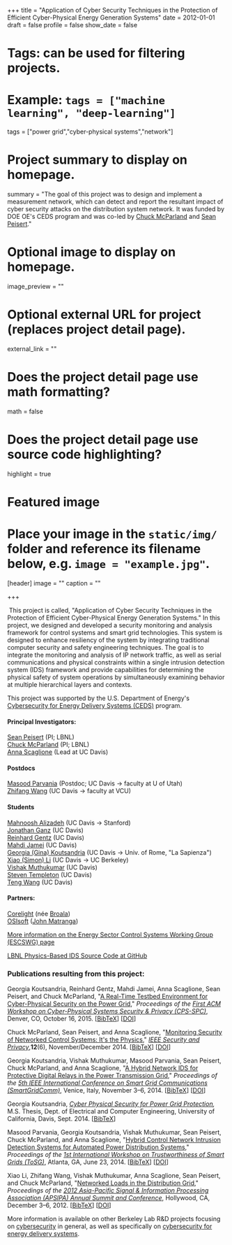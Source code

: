 +++
title = "Application of Cyber Security Techniques in the Protection of Efficient Cyber-Physical Energy Generation Systems"
date = 2012-01-01
draft = false
profile = false
show_date = false

# Tags: can be used for filtering projects.
# Example: `tags = ["machine learning", "deep-learning"]`
tags = ["power grid","cyber-physical systems","network"]

# Project summary to display on homepage.
summary = "The goal of this project was to design and implement a measurement network, which can detect and report the resultant impact of cyber security attacks on the distribution system network. It was funded by DOE OE's CEDS program and was co-led by [Chuck McParland](https://crd.lbl.gov/divisions/scidata/idf/affiliates/charles-mcparland/) and [Sean Peisert](https://www.cs.ucdavis.edu/~peisert/)."

# Optional image to display on homepage.
image_preview = ""

# Optional external URL for project (replaces project detail page).
external_link = ""

# Does the project detail page use math formatting?
math = false

# Does the project detail page use source code highlighting?
highlight = true

# Featured image
# Place your image in the `static/img/` folder and reference its filename below, e.g. `image = "example.jpg"`.
[header]
image = ""
caption = ""

+++




 This project is called, "Application of Cyber Security Techniques in the Protection of Efficient Cyber-Physical Energy Generation Systems." In this project, we designed and developed a security monitoring and analysis framework for control systems and smart grid technologies. This system is designed to enhance resiliency of the system by integrating traditional computer security and safety engineering techniques. The goal is to integrate the monitoring and analysis of IP network traffic, as well as serial communications and physical constraints within a single intrusion detection system (IDS) framework and provide capabilities for determining the physical safety of system operations by simultaneously examining behavior at multiple hierarchical layers and contexts.

This project was supported by the U.S. Department of Energy's [Cybersecurity for Energy Delivery Systems (CEDS)](http://energy.gov/oe/services/technology-development/energy-delivery-systems-cybersecurity) program.

#### Principal Investigators:

[Sean Peisert](https://www.cs.ucdavis.edu/~peisert/) (PI; LBNL)  
[Chuck McParland](https://crd.lbl.gov/divisions/scidata/idf/affiliates/charles-mcparland/) (PI; LBNL)  
[Anna Scaglione](http://web.ece.ucdavis.edu/scaglionelab/cv/) (Lead at UC Davis)

#### Postdocs

[Masood Parvania](http://www.ece.ucdavis.edu/%7Emparvani/) (Postdoc; UC Davis → faculty at U of Utah)  
[Zhifang Wang](http://electrical-and-computer.egr.vcu.edu/faculty/wang/) (UC Davis → faculty at VCU)

#### Students

[Mahnoosh Alizadeh](https://www.linkedin.com/pub/mahnoosh-alizadeh/31/78b/590) (UC Davis → Stanford)  
[Jonathan Ganz](https://www.linkedin.com/in/jmganz) (UC Davis)  
[Reinhard Gentz](http://web.ece.ucdavis.edu/scaglionelab/people/#Reinhard) (UC Davis)  
[Mahdi Jamei](https://www.linkedin.com/profile/view?id=193336997) (UC Davis)  
[Georgia (Gina) Koutsandria](https://www.linkedin.com/pub/georgia-koutsandria/94/31b/174) (UC Davis → Univ. of Rome, "La Sapienza")  
[Xiao (Simon) Li](http://www.eecs.berkeley.edu/%7Exiaoli/) (UC Davis → UC Berkeley)  
[Vishak Muthukumar](https://www.linkedin.com/pub/vishak-muthukumar/57/594/6) (UC Davis)  
[Steven Templeton](https://www.linkedin.com/pub/steven-templeton/a/145/774) (UC Davis)  
[Teng Wang](http://cyrus.cs.ucdavis.edu/%7Etewang/) (UC Davis)

#### Partners:
[Corelight](http://corelight.io) (née [Broala](https://www.broala.com))  
[OSIsoft](http://www.osisoft.com/) ([John Matranga](https://www.linkedin.com/in/johnmatranga))  


[More information on the Energy Sector Control Systems Working Group (ESCSWG) page](https://www.controlsystemsroadmap.net/Efforts/Pages/Techniques-Cyber-Physical-Systems.aspx)

[LBNL Physics-Based IDS Source Code at GitHub](https://github.com/peisert/LBNL_Physics_Based_IDS)

### Publications resulting from this project:

Georgia Koutsandria, Reinhard Gentz, Mahdi Jamei, Anna Scaglione, Sean Peisert, and Chuck McParland, "[A Real-Time Testbed Environment for Cyber-Physical Security on the Power Grid](http://escholarship.org/uc/item/8gd162r2)," _Proceedings of the [First ACM Workshop on Cyber-Physical Systems Security & Privacy (CPS-SPC)](https://sites.google.com/site/2015cpsspc/)_, Denver, CO, October 16, 2015. \[[BibTeX](http://www.cs.ucdavis.edu/%7Epeisert/bibtex/Peisert2015-CPSSPC.bib)\] \[[DOI](http://dx.doi.org/10.1093/jamia/ocw032)\]

Chuck McParland, Sean Peisert, and Anna Scaglione, "[Monitoring Security of Networked Control Systems: It's the Physics](http://www.escholarship.org/uc/item/8f8738wd.pdf)," _[IEEE Security and Privacy](http://www.computer.org/security)_,**12**(6), November/December 2014. \[[BibTeX](http://www.cs.ucdavis.edu/%7Epeisert/bibtex/Peisert2014-SPMag.bib)\] \[[DOI](http://dx.doi.org/10.1109/MSP.2014.122)\]

Georgia Koutsandria, Vishak Muthukumar, Masood Parvania, Sean Peisert, Chuck McParland, and Anna Scaglione, "[A Hybrid Network IDS for Protective Digital Relays in the Power Transmission Grid](http://www.escholarship.org/uc/item/4m08h4xn.pdf)," _Proceedings of the [5th IEEE International Conference on Smart Grid Communications (SmartGridComm)](http://sgc2014.ieee-smartgridcomm.org)_, Venice, Italy, November 3–6, 2014. \[[BibTeX](http://www.cs.ucdavis.edu/%7Epeisert/bibtex/Peisert2014-SmartGridComm.bib)\] \[[DOI](http://dx.doi.org/10.1109/SmartGridComm.2014.7007764)\]

Georgia Koutsandria, _[Cyber Physical Security for Power Grid Protection](/research/2014-Thesis_Koutsandria.pdf),_ M.S. Thesis, Dept. of Electrical and Computer Engineering, University of California, Davis, Sept. 2014. \[[BibTeX](http://www.cs.ucdavis.edu/%7Epeisert/bibtex/Koutsandria2014-Thesis.bib)\]

Masood Parvania, Georgia Koutsandria, Vishak Muthukumar, Sean Peisert, Chuck McParland, and Anna Scaglione, "[Hybrid Control Network Intrusion Detection Systems for Automated Power Distribution Systems](http://www.escholarship.org/uc/item/1q63z548.pdf)," _Proceedings of the [1st International Workshop on Trustworthiness of Smart Grids (ToSG)](http://www.tosg-workshop.org)_, Atlanta, GA, June 23, 2014. \[[BibTeX](http://www.cs.ucdavis.edu/%7Epeisert/bibtex/Peisert2014-ToSG)\] \[[DOI](http://dx.doi.org/10.1109/DSN.2014.81)\]

Xiao Li, Zhifang Wang, Vishak Muthukumar, Anna Scaglione, Sean Peisert, and Chuck McParland, "[Networked Loads in the Distribution Grid](http://www.escholarship.org/uc/item/2d15z3zc.pdf)," _Proceedings of the [2012 Asia-Pacific Signal & Information Processing Association (APSIPA) Annual Summit and Conference](http://www.apsipa2012.org)_, Hollywood, CA, December 3–6, 2012. \[[BibTeX](http://www.cs.ucdavis.edu/%7Epeisert/bibtex/Peisert2012-APSIPA.bib)\] \[[DOI](http://ieeexplore.ieee.org/xpl/articleDetails.jsp?tp=&arnumber=6411875)\]






More information is available on other Berkeley Lab R&D projects focusing on [cybersecurity](/projects/) in general, as well as specifically on [cybersecurity for energy delivery systems](/research/ceds/).

